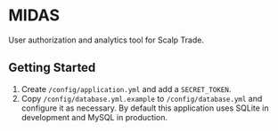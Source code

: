 # MIDAS
User authorization and analytics tool for Scalp Trade.  

## Getting Started  
1. Create `/config/application.yml` and add a `SECRET_TOKEN`.
2. Copy `/config/database.yml.example` to `/config/database.yml` and configure it as necessary. By default this application uses SQLite in development and MySQL in production.  
